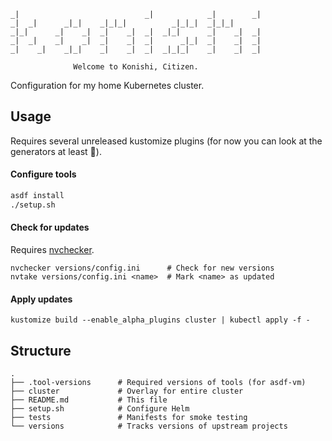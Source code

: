 ```
_|                            _|            _|        _|
_|  _|      _|_|    _|_|_|          _|_|_|  _|_|_|
_|_|      _|    _|  _|    _|  _|  _|_|      _|    _|  _|
_|  _|    _|    _|  _|    _|  _|      _|_|  _|    _|  _|
_|    _|    _|_|    _|    _|  _|  _|_|_|    _|    _|  _|

              Welcome to Konishi, Citizen.
```

Configuration for my home Kubernetes cluster.

## Usage

Requires several unreleased kustomize plugins (for now you can look at the
generators at least :eyes:).

#### Configure tools

```sh
asdf install
./setup.sh
```

#### Check for updates

Requires [nvchecker](https://github.com/lilydjwg/nvchecker).

```
nvchecker versions/config.ini      # Check for new versions
nvtake versions/config.ini <name>  # Mark <name> as updated
```

#### Apply updates

```
kustomize build --enable_alpha_plugins cluster | kubectl apply -f -
```

## Structure

```
.
├── .tool-versions      # Required versions of tools (for asdf-vm)
├── cluster             # Overlay for entire cluster
├── README.md           # This file
├── setup.sh            # Configure Helm
├── tests               # Manifests for smoke testing
└── versions            # Tracks versions of upstream projects
```
